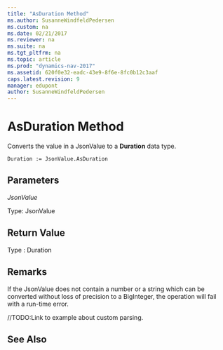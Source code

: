 ```yaml
---
title: "AsDuration Method"
ms.author: SusanneWindfeldPedersen
ms.custom: na
ms.date: 02/21/2017
ms.reviewer: na
ms.suite: na
ms.tgt_pltfrm: na
ms.topic: article
ms.prod: "dynamics-nav-2017"
ms.assetid: 620f0e32-eadc-43e9-8f6e-8fc0b12c3aaf
caps.latest.revision: 9
manager: edupont
author: SusanneWindfeldPedersen
---
```


# AsDuration Method

Converts the value in a JsonValue to a **Duration** data type.

```
Duration := JsonValue.AsDuration
```

## Parameters
*JsonValue*

Type: JsonValue

## Return Value
Type : Duration

## Remarks
If the JsonValue does not contain a number or a string which can be converted without loss of precision to a BigInteger, the operation will fail with a run-time error. 

//TODO:Link to example about custom parsing.

## See Also

